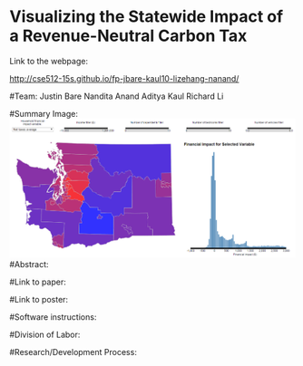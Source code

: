 # Visualizing the Statewide Impact of a Revenue-Neutral Carbon Tax

Link to the webpage:

http://cse512-15s.github.io/fp-jbare-kaul10-lizehang-nanand/

#Team: 
Justin Bare
Nandita Anand
Aditya Kaul
Richard Li

#Summary Image:
![Overview](summary.png)
#Abstract:

#Link to paper:

#Link to poster:

#Software instructions:

#Division of Labor:

#Research/Development Process:
